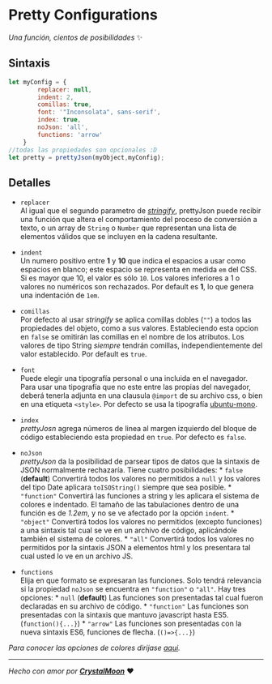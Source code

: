 # Pretty Configurations
_Una función, cientos de posibilidades_ :sparkles:

## Sintaxis
```javascript
let myConfig = {
		replacer: null,
		indent: 2,
		comillas: true,
		font: '"Inconsolata", sans-serif',
		index: true,
		noJson: 'all', 
		functions: 'arrow'
	}
//todas las propiedades son opcionales :D
let pretty = prettyJson(myObject,myConfig);
```
## Detalles
- `replacer`  
Al igual que el segundo parametro de [_stringify_](https://developer.mozilla.org/es/docs/Web/JavaScript/Referencia/Objetos_globales/JSON/stringify#Par%C3%A1metros), prettyJson puede recibir una función que altera el comportamiento del proceso de conversión a  texto, o un array de `String` o `Number` que representan una lista de elementos válidos que se incluyen en la cadena resultante.

- `indent`  
Un numero positivo entre **1** y **10** que indica el espacios a usar como espacios en blanco; este espacio se representa en medida `em` del CSS. Si es mayor que 10, el valor es sólo `10`. Los valores inferiores a 1 o valores no numéricos son rechazados. Por default es **1**, lo que genera una indentación de `1em`.

- `comillas`  
Por defecto al usar _stringify_ se aplica comillas dobles (`""`) a todos las propiedades del objeto, como a sus valores. Estableciendo esta opcion en `false` se omitirán las comillas en el nombre de los atributos. Los valores de tipo String _siempre_ tendrán comillas, independientemente del valor establecido. Por default es `true`.

- `font`  
Puede elegir una tipografía personal o una incluida en el navegador. Para usar una tipografía que no este entre las propias del navegador, deberá tenerla adjunta en una clausula `@import` de su archivo css, o bien en una etiqueta `<style>`. Por defecto se usa la tipografía [ubuntu-mono](https://fonts.google.com/specimen/Ubuntu+Mono).

- `index`  
_prettyJosn_ agrega números de linea al margen izquierdo del bloque de código estableciendo esta propiedad en `true`. Por defecto es `false`.

- `noJson`  
_prettyJson_ da la posibilidad de parsear tipos de datos que la sintaxis de JSON normalmente rechazaría. Tiene cuatro posibilidades:
      * `false` (**default**) Convertirá todos los valores no permitidos a `null` y los valores del tipo Date aplicara `toISOString()` siempre que sea posible.
      * `"function"` Convertirá las funciones a string y les aplicara el sistema de colores e indentado. El tamaño de las tabulaciones dentro de una función es de _1.2em_, y no se ve afectado por la opción `indent`.
      * `"object"` Convertirá todos los valores no permitidos (excepto funciones) a una sintaxis tal cual se ve en un archivo de código, aplicándole también el sistema de colores.
      * `"all"` Convertirá todos los valores no permitidos por la sintaxis JSON a elementos html y los presentara tal cual usted lo ve en un archivo JS.

- `functions`  
Elija en que formato se expresaran las funciones. Solo tendrá relevancia si la propiedad `noJson` se encuentra en `"function"` o `"all"`. Hay tres opciones:
      * `null` (**default**) Las funciones son presentadas tal cual fueron declaradas en su archivo de código.
      * `"function"` Las funciones son presentadas con la sintaxis que mantuvo javascript hasta ES5. (`function(){...}`)
      * `"arrow"` Las funciones son presentadas con la nueva sintaxis ES6, funciones de flecha. (`()=>{...}`)

_Para conocer las opciones de colores dirijase [aqui](../css/readme.md)._

---

_Hecho con amor por [**CrystalMoon**](https://www.linkedin.com/in/perla-stto/)_ :heart: